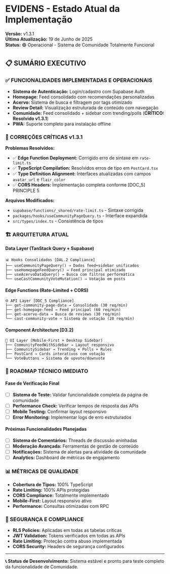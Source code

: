 
# EVIDENS - Estado Atual da Implementação
**Versão:** v1.3.1  
**Última Atualização:** 19 de Junho de 2025  
**Status:** 🟢 Operacional - Sistema de Comunidade Totalmente Funcional

## 📋 SUMÁRIO EXECUTIVO

### ✅ FUNCIONALIDADES IMPLEMENTADAS E OPERACIONAIS
- **Sistema de Autenticação:** Login/cadastro com Supabase Auth
- **Homepage:** Feed consolidado com recomendações personalizadas  
- **Acervo:** Sistema de busca e filtragem por tags otimizado
- **Review Detail:** Visualização estruturada de conteúdo com navegação
- **Comunidade:** Feed consolidado + sidebar com trending/polls (**CRÍTICO: Resolvido v1.3.1**)
- **PWA:** Suporte completo para instalação offline

### 🔧 CORREÇÕES CRÍTICAS v1.3.1
**Problemas Resolvidos:**
- ✅ **Edge Function Deployment:** Corrigido erro de sintaxe em `rate-limit.ts`
- ✅ **TypeScript Compilation:** Resolvidos erros de tipo em `PostCard.tsx`  
- ✅ **Type Definition Alignment:** Interfaces atualizadas com campos `avatar_url` e `flair_color`
- ✅ **CORS Headers:** Implementação completa conforme [DOC_5] PRINCIPLE 5

**Arquivos Modificados:**
- `supabase/functions/_shared/rate-limit.ts` - Sintaxe corrigida
- `packages/hooks/useCommunityPageQuery.ts` - Interface expandida
- `src/types/index.ts` - Consistência de tipos

### 🏗️ ARQUITETURA ATUAL

#### Data Layer (TanStack Query + Supabase)
```
📊 Hooks Consolidados [DAL.2 Compliance]
├── useCommunityPageQuery() → Dados feed+sidebar unificados
├── useHomepageFeedQuery() → Feed principal otimizado
├── useAcervoDataQuery() → Busca com filtros performática
└── useCastCommunityVoteMutation() → Votação em posts
```

#### Edge Functions (Rate-Limited + CORS)
```
🌐 API Layer [DOC_5 Compliance]
├── get-community-page-data → Consolidado (30 req/min)
├── get-homepage-feed → Feed principal (60 req/min)  
├── get-acervo-data → Busca de reviews (30 req/min)
└── cast-community-vote → Sistema de votação (20 req/min)
```

#### Component Architecture [D3.2]
```
📱 UI Layer (Mobile-First + Desktop Sidebar)
├── CommunityFeedWithSidebar → Layout responsivo
├── CommunitySidebar → Trending + Polls + Rules
├── PostCard → Cards interativos com votação
└── VoteButtons → Sistema de upvote/downvote
```

### 🎯 ROADMAP TÉCNICO IMEDIATO

#### Fase de Verificação Final
- [ ] **Sistema de Teste:** Validar funcionalidade completa da página de comunidade
- [ ] **Performance Check:** Verificar tempos de resposta das APIs  
- [ ] **Mobile Testing:** Confirmar layout responsivo
- [ ] **Error Monitoring:** Implementar logs de erro estruturados

#### Próximas Funcionalidades Planejadas
- [ ] **Sistema de Comentários:** Threads de discussão aninhadas
- [ ] **Moderação Avançada:** Ferramentas de gestão de conteúdo
- [ ] **Notificações:** Sistema de alertas para atividade da comunidade
- [ ] **Analytics:** Dashboard de métricas de engajamento

### 📊 MÉTRICAS DE QUALIDADE
- **Cobertura de Tipos:** 100% TypeScript
- **Rate Limiting:** 100% APIs protegidas  
- **CORS Compliance:** Totalmente implementado
- **Mobile-First:** Layout responsivo ativo
- **Performance:** Consultas otimizadas com RPC

### 🔐 SEGURANÇA E COMPLIANCE
- **RLS Policies:** Aplicadas em todas as tabelas críticas
- **JWT Validation:** Tokens verificados em todas as APIs
- **Rate Limiting:** Proteção contra abuso implementada
- **CORS Security:** Headers de segurança configurados

---
**📞 Status de Desenvolvimento:** Sistema estável e pronto para teste completo da funcionalidade de Comunidade.
